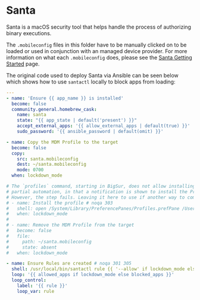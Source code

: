 # Santa

Santa is a macOS security tool that helps handle the process of authorizing binary executions.

The `.mobileconfig` files in this folder have to be manually clicked on to be loaded or used in conjunction with an managed device provider. For more information on what each `.mobileconfig` does, please see the [Santa Getting Started](https://santa.dev/deployment/getting-started.html) page.

The original code used to deploy Santa via Ansible can be seen below which shows how to use `santactl` locally to block apps from loading:

```yaml
---
- name: 'Ensure {{ app_name }} is installed'
  become: false
  community.general.homebrew_cask:
    name: santa
    state: "{{ app_state | default('present') }}"
    accept_external_apps: '{{ allow_external_apps | default(true) }}'
    sudo_password: '{{ ansible_password | default(omit) }}'

- name: Copy the MDM Profile to the target
  become: false
  copy:
    src: santa.mobileconfig
    dest: ~/santa.mobileconfig
    mode: 0700
  when: lockdown_mode

# The `profiles` command, starting in BigSur, does not allow installing Profiles. The command used below allows
# partial automation, in that a notification is shown to install the Profile using System Preferences.
# However, the step fails. Leaving it here to use if another way to completely automate this is possible
# - name: Install the profile # noqa 303
#   shell: open /System/Library/PreferencePanes/Profiles.prefPane /Users/{{ ansible_user }}/santa.mobileconfig
#   when: lockdown_mode
#
# - name: Remove the MDM Profile from the target
#   become: false
#   file:
#     path: ~/santa.mobileconfig
#     state: absent
#   when: lockdown_mode

- name: Ensure Rules are created # noqa 301 305
  shell: /usr/local/bin/santactl rule {{ '--allow' if lockdown_mode else '--block' }} --path {{ rule }}
  loop: '{{ allowed_apps if lockdown_mode else blocked_apps }}'
  loop_control:
    label: '{{ rule }}'
    loop_var: rule
```
